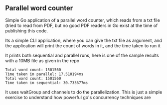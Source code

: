 ## Parallel word counter

Simple Go application of a parallel word counter, which reads from a txt file (tried to read from PDF, but no good PDF readers in Go exist at the time of publishing this code.

Its a simple CLI application, where you can give the txt file as argument, and the application will print the count of words in it, and the time taken to run it

It prints both sequential and parallel runs, here is one of the sample results with a 10MB file as given in the repo

```
Total word count: 1501560
Time taken in parallel: 17.510194ms
Total word count: 1501560
Time taken in sequential: 30.733677ms
```

It uses waitGroup and channels to do the parallelization. This is just a simple exercise to understand how powerful go's concurrency techniques are
